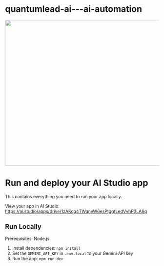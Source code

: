 # quantumlead-ai---ai-automation

<div align="center">
<img width="1200" height="475" alt="GHBanner" src="https://github.com/user-attachments/assets/0aa67016-6eaf-458a-adb2-6e31a0763ed6" />
</div>

# Run and deploy your AI Studio app

This contains everything you need to run your app locally.

View your app in AI Studio: https://ai.studio/apps/drive/1zAKcg4TWqneW6esPtggfLedVvhP3LA6q

## Run Locally

Prerequisites: Node.js

1. Install dependencies:
   `npm install`
2. Set the `GEMINI_API_KEY` in `.env.local` to your Gemini API key
3. Run the app:
   `npm run dev`
